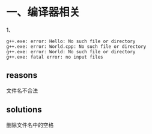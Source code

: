 # 一、编译器相关
1、
~~~
g++.exe: error: Hello: No such file or directory
g++.exe: error: World.cpp: No such file or directory
g++.exe: error: World: No such file or directory
g++.exe: fatal error: no input files
~~~

## reasons

文件名不合法

## solutions

删除文件名中的空格
